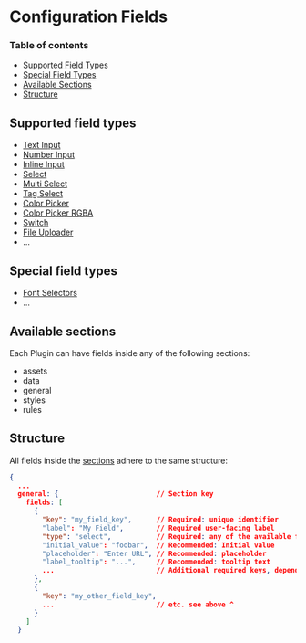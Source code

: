 # Configuration Fields

### Table of contents

- [Supported Field Types](#supported-field-types)
- [Special Field Types](#special-field-types)
- [Available Sections](#available-sections)
- [Structure](#structure)

## Supported field types

- [Text Input](/plugins-manifest/fields/text-input.md)
- [Number Input](/plugins-manifest/fields/number-input.md)
- [Inline Input](/plugins-manifest/fields/inline-input.md)
- [Select](/plugins-manifest/fields/select.md)
- [Multi Select](/plugins-manifest/fields/multi-select.md)
- [Tag Select](/plugins-manifest/fields/tag-select.md)
- [Color Picker](/plugins-manifest/fields/color-picker.md)
- [Color Picker RGBA](/plugins-manifest/fields/color-picker-rgba.md)
- [Switch](/plugins-manifest/fields/switch.md)
- [File Uploader](/plugins-manifest/fields/uploader.md)
- ...

## Special field types

- [Font Selectors](/plugins-manifest/fields/font-selectors.md)
- ...

## Available sections

Each Plugin can have fields inside any of the following sections:

- assets
- data
- general
- styles
- rules

## Structure

All fields inside the [sections](#available-sections) adhere to the same structure:

```json
{
  ...
  general: {                        // Section key
    fields: [
      {
        "key": "my_field_key",      // Required: unique identifier
        "label": "My Field",        // Required user-facing label
        "type": "select",           // Required: any of the available field types
        "initial_value": "foobar",  // Recommended: Initial value
        "placeholder": "Enter URL", // Recommended: placeholder
        "label_tooltip": "...",     // Recommended: tooltip text
        ...                         // Additional required keys, depending on field type
      },
      {
        "key": "my_other_field_key",
        ...                         // etc. see above ^
      }
    ]
  }
```
